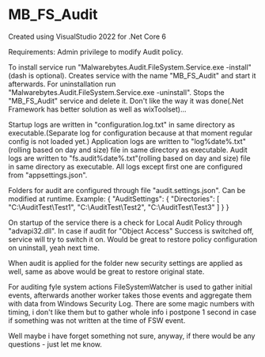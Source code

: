 # MB_FS_Audit

Created using VisualStudio 2022 for .Net Core 6

Requirements: Admin privilege to modify Audit policy.

To install service run "Malwarebytes.Audit.FileSystem.Service.exe -install" (dash is optional).
Creates service with the name "MB_FS_Audit" and start it afterwards.
For uninstallation run "Malwarebytes.Audit.FileSystem.Service.exe -uninstall".
Stops the "MB_FS_Audit" service and delete it.
Don't like the way it was done(.Net Framework has better solution as well as wixToolset)...

Startup logs are written in "configuration.log.txt" in same directory as executable.(Separate log for configuration because at that moment regular config is not loaded yet.)
Application logs are written to "log%date%.txt"(rolling based on day and size) file in same directory as executable.
Audit logs are written to "fs.audit%date%.txt"(rolling based on day and size) file in same directory as executable.
All logs except first one are configured from "appsettings.json".

Folders for audit are configured through file "audit.settings.json". Can be modified at runtime.
Example:
{
  "AuditSettings": {
    "Directories": [
      "C:\\AuditTest\\Test1",
      "C:\\AuditTest\\Test2",
      "C:\\AuditTest\\Test3"
    ]
  }
}

On startup of the service there is a check for Local Audit Policy through "advapi32.dll". In case if audit for "Object Access" Success is switched off, service will try to switch it on. Would be great to restore policy configuration on uninstall, yeah next time.

When audit is applied for the folder new security settings are applied as well, same as above would be great to restore original state.

For auditing fyle system actions FileSystemWatcher is used to gather initial events, afterwards another worker takes those events and aggregate them with data from Windows Security Log. There are some magic numbers with timing, i don't like them but to gather whole info i postpone 1 second in case if something was not written at the time of FSW event.

Well maybe i have forget something not sure, anyway, if there would be any questions - just let me know.
